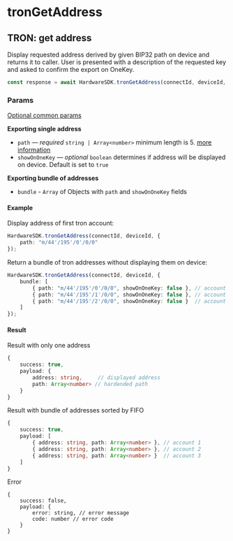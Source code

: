 # tronGetAddress

## TRON: get address

Display requested address derived by given BIP32 path on device and returns it to caller. User is presented with a description of the requested key and asked to confirm the export on OneKey.

```typescript
const response = await HardwareSDK.tronGetAddress(connectId, deviceId, params)
```

### Params

[Optional common params](../../../hardware-sdk/api-reference/common-params.md)

**Exporting single address**

* `path` — _required_ `string | Array<number>`  minimum length is 5. [more information](../../../hardware-sdk/api-reference/path.md)
* `showOnOneKey` — _optional_ `boolean` determines if address will be displayed on device. Default is set to `true`

**Exporting bundle of addresses**

* `bundle` - `Array` of Objects with `path` and `showOnOneKey` fields

#### Example

Display address of first tron account:

```typescript
HardwareSDK.tronGetAddress(connectId, deviceId, {
    path: "m/44'/195'/0'/0/0"
});
```

Return a bundle of tron addresses without displaying them on device:

```typescript
HardwareSDK.tronGetAddress(connectId, deviceId, {
    bundle: [
        { path: "m/44'/195'/0'/0/0", showOnOneKey: false }, // account 1
        { path: "m/44'/195'/1'/0/0", showOnOneKey: false }, // account 2
        { path: "m/44'/195'/2'/0/0", showOnOneKey: false }  // account 3
    ]
});
```

#### Result

Result with only one address

```typescript
{
    success: true,
    payload: {
        address: string,     // displayed address
        path: Array<number> // hardended path
    }
}
```

Result with bundle of addresses sorted by FIFO

```typescript
{
    success: true,
    payload: [
        { address: string, path: Array<number> }, // account 1
        { address: string, path: Array<number> }, // account 2
        { address: string, path: Array<number> }  // account 3
    ]
}
```

Error

```
{
    success: false,
    payload: {
        error: string, // error message
        code: number // error code
    }
}
```
